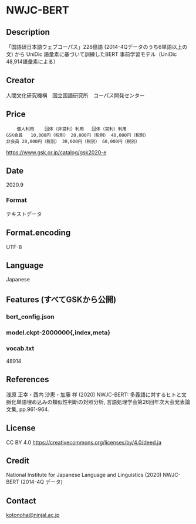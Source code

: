 # NWJC-BERT

## Description
「国語研日本語ウェブコーパス」226億語 (2014-4Qデータのうち6単語以上の文) から
UniDic 語彙素に基づいて訓練したBERT 事前学習モデル（UniDic 48,914語彙素による）

## Creator
人間文化研究機構　国立国語研究所　コーパス開発センター

## Price
```
 	個人利用	団体（非営利）利用	団体（営利）利用
GSK会員	10,000円（税別）	20,000円（税別）	40,000円（税別）
非会員	20,000円（税別）	30,000円（税別）	60,000円（税別）
```

https://www.gsk.or.jp/catalog/gsk2020-e

## Date
2020.9

### Format
テキストデータ

## Format.encoding
UTF-8

## Language
Japanese

## Features (すべてGSKから公開)

### bert_config.json

### model.ckpt-2000000{,index,meta}

### vocab.txt
48914


## References 

浅原 正幸・西内 沙恵・加藤 祥 (2020) NWJC-BERT: 多義語に対するヒトと文脈化単語埋め込みの類似性判断の対照分析, 言語処理学会第26回年次大会発表論文集, pp.961-964.

## License
CC BY 4.0 https://creativecommons.org/licenses/by/4.0/deed.ja

## Credit
National Institute for Japanese Language and Linguistics (2020) NWJC-BERT (2014-4Q データ)

## Contact
kotonoha@ninjal.ac.jp

